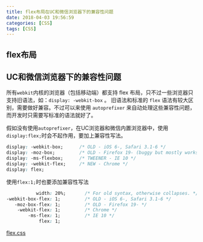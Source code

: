 ```yaml
---
title: flex布局在UC和微信浏览器下的兼容性问题
date: 2018-04-03 19:56:59
categories: [CSS]
tags: [CSS]
---
```


## flex布局

## UC和微信浏览器下的兼容性问题

所有`webkit`内核的浏览器（包括移动端）都支持 flex 布局，只不过一些浏览器只支持旧语法，如：`display: -webkit-box` 。
旧语法和标准的 `flex` 语法有较大区别，需要做好兼容。不过可以来使用 `autoprefixer` 来自动处理这些兼容性问题，而开发时只需要写标准的语法就好了。

假如没有使用`autoprefixer`，在UC浏览器和微信内置浏览器中，使用`display:flex;`时会不起作用，要加上兼容性写法。
<!-- more -->
```css
display: -webkit-box;      /* OLD - iOS 6-, Safari 3.1-6 */
display: -moz-box;         /* OLD - Firefox 19- (buggy but mostly works) */
display: -ms-flexbox;      /* TWEENER - IE 10 */
display: -webkit-flex;     /* NEW - Chrome */
display: flex;
```

使用`flex:1;`时也要添加兼容性写法
```css
           width: 20%;       /* For old syntax, otherwise collapses. */
-webkit-box-flex: 1;         /* OLD - iOS 6-, Safari 3.1-6 */
   -moz-box-flex: 1;         /* OLD - Firefox 19- */
    -webkit-flex: 1;         /* Chrome */
        -ms-flex: 1;         /* IE 10 */
            flex: 1;  
``` 

[flex.css](https://github.com/lzxb/flex.css)